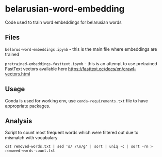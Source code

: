 # belarusian-word-embedding
Code used to train word embeddings for belarusian words

## Files

`belarus-word-embeddings.ipynb` - this is the main file where embeddings are trained

`pretrained-embeddings-fasttext.ipynb` - this is an attempt to use pretrained FastText vectors available here https://fasttext.cc/docs/en/crawl-vectors.html

## Usage

Conda is used for working env, use `conda-requirements.txt` file to have appropriate packages.

## Analysis

Script to count most frequent words which were filtered out due to mismatch with vocabulary

```
cat removed-words.txt | sed 's/ /\n/g' | sort | uniq -c | sort -rn > removed-words-count.txt
```
